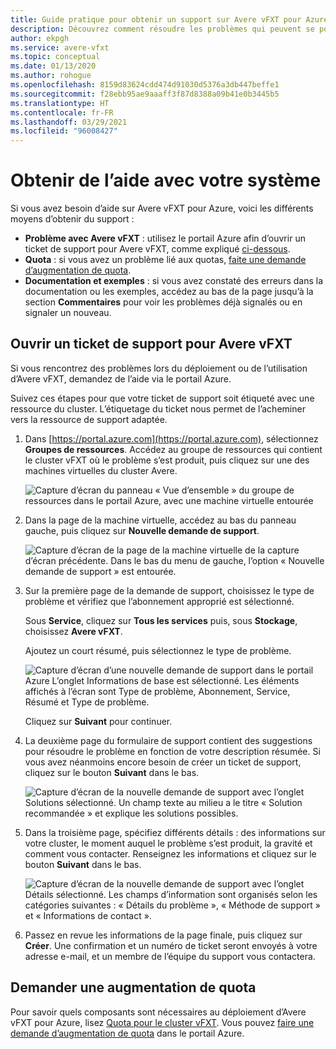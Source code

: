 ```yaml
---
title: Guide pratique pour obtenir un support sur Avere vFXT pour Azure
description: Découvrez comment résoudre les problèmes qui peuvent se poser lors du déploiement ou de l’utilisation d’Avere vFXT pour Azure en créant un ticket de support via le portail Azure.
author: ekpgh
ms.service: avere-vfxt
ms.topic: conceptual
ms.date: 01/13/2020
ms.author: rohogue
ms.openlocfilehash: 8159d83624cdd474d91030d5376a3db447beffe1
ms.sourcegitcommit: f28ebb95ae9aaaff3f87d8388a09b41e0b3445b5
ms.translationtype: HT
ms.contentlocale: fr-FR
ms.lasthandoff: 03/29/2021
ms.locfileid: "96008427"
---
```

# <a name="get-help-with-your-system"></a>Obtenir de l’aide avec votre système

Si vous avez besoin d’aide sur Avere vFXT pour Azure, voici les différents moyens d’obtenir du support :

* **Problème avec Avere vFXT** : utilisez le portail Azure afin d’ouvrir un ticket de support pour Avere vFXT, comme expliqué [ci-dessous](#open-a-support-ticket-for-your-avere-vfxt).
* **Quota** : si vous avez un problème lié aux quotas, [faite une demande d’augmentation de quota](#request-a-quota-increase).
* **Documentation et exemples** : si vous avez constaté des erreurs dans la documentation ou les exemples, accédez au bas de la page jusqu’à la section **Commentaires** pour voir les problèmes déjà signalés ou en signaler un nouveau.

## <a name="open-a-support-ticket-for-your-avere-vfxt"></a>Ouvrir un ticket de support pour Avere vFXT

Si vous rencontrez des problèmes lors du déploiement ou de l’utilisation d’Avere vFXT, demandez de l’aide via le portail Azure.

Suivez ces étapes pour que votre ticket de support soit étiqueté avec une ressource du cluster. L’étiquetage du ticket nous permet de l’acheminer vers la ressource de support adaptée.

1. Dans [https://portal.azure.com](https://portal.azure.com), sélectionnez **Groupes de ressources**. Accédez au groupe de ressources qui contient le cluster vFXT où le problème s’est produit, puis cliquez sur une des machines virtuelles du cluster Avere.

    ![Capture d’écran du panneau « Vue d’ensemble » du groupe de ressources dans le portail Azure, avec une machine virtuelle entourée](media/avere-vfxt-ticket-vm.png)

1. Dans la page de la machine virtuelle, accédez au bas du panneau gauche, puis cliquez sur **Nouvelle demande de support**.

    ![Capture d’écran de la page de la machine virtuelle de la capture d’écran précédente. Dans le bas du menu de gauche, l’option « Nouvelle demande de support » est entourée.](media/avere-vfxt-ticket-request.png)

1. Sur la première page de la demande de support, choisissez le type de problème et vérifiez que l’abonnement approprié est sélectionné.

   Sous **Service**, cliquez sur **Tous les services** puis, sous **Stockage**, choisissez **Avere vFXT**.

   Ajoutez un court résumé, puis sélectionnez le type de problème.

    ![Capture d’écran d’une nouvelle demande de support dans le portail Azure L’onglet Informations de base est sélectionné. Les éléments affichés à l’écran sont Type de problème, Abonnement, Service, Résumé et Type de problème.](media/ticket-basics.png)

   Cliquez sur **Suivant** pour continuer.

1. La deuxième page du formulaire de support contient des suggestions pour résoudre le problème en fonction de votre description résumée. Si vous avez néanmoins encore besoin de créer un ticket de support, cliquez sur le bouton **Suivant** dans le bas.

   ![Capture d’écran de la nouvelle demande de support avec l’onglet Solutions sélectionné. Un champ texte au milieu a le titre « Solution recommandée » et explique les solutions possibles.](media/ticket-solutions.png)

1. Dans la troisième page, spécifiez différents détails : des informations sur votre cluster, le moment auquel le problème s’est produit, la gravité et comment vous contacter. Renseignez les informations et cliquez sur le bouton **Suivant** dans le bas.

   ![Capture d’écran de la nouvelle demande de support avec l’onglet Détails sélectionné. Les champs d’information sont organisés selon les catégories suivantes : « Détails du problème », « Méthode de support » et « Informations de contact ».](media/ticket-details.png)

1. Passez en revue les informations de la page finale, puis cliquez sur **Créer**. Une confirmation et un numéro de ticket seront envoyés à votre adresse e-mail, et un membre de l’équipe du support vous contactera.

## <a name="request-a-quota-increase"></a>Demander une augmentation de quota

Pour savoir quels composants sont nécessaires au déploiement d’Avere vFXT pour Azure, lisez [Quota pour le cluster vFXT](avere-vfxt-prereqs.md#quota-for-the-vfxt-cluster). Vous pouvez [faire une demande d’augmentation de quota](../azure-portal/supportability/resource-manager-core-quotas-request.md) dans le portail Azure.
